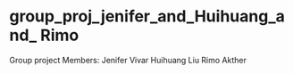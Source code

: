 # group_proj_jenifer_and_Huihuang_and_ Rimo
Group project 
Members:
Jenifer Vivar
Huihuang Liu
Rimo Akther

